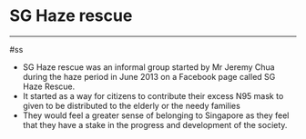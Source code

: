 # SG Haze rescue
---
#ss
- SG Haze rescue was an informal group started by Mr Jeremy Chua during the haze period in June 2013 on a Facebook page called SG Haze Rescue.
- It started as a way for citizens to contribute their excess N95 mask to given to be distributed to the elderly or the needy families
- They would feel a greater sense of belonging to Singapore as they feel that they have a stake in the progress and development of the society.
